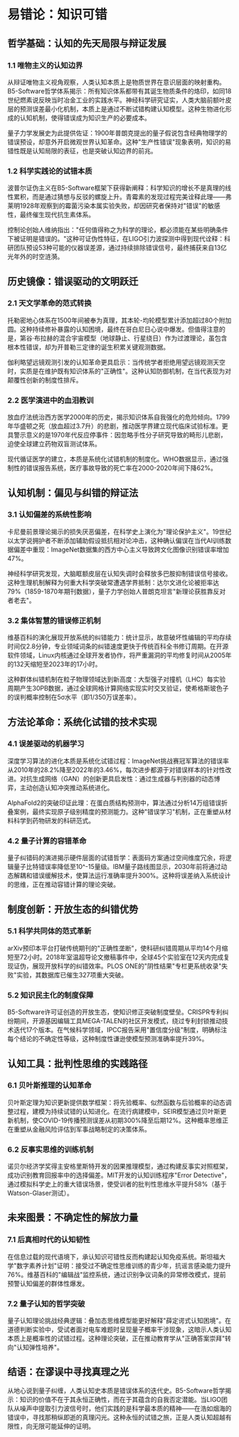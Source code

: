 # 易错论：知识可错 
 
## 哲学基础：认知的先天局限与辩证发展 
### 1.1 唯物主义的认知边界 
从辩证唯物主义视角观察，人类认知本质上是物质世界在意识层面的映射重构。B5-Software哲学体系揭示：所有知识体系都带有其诞生物质条件的烙印，如同18世纪燃素说反映当时冶金工业的实践水平。神经科学研究证实，人类大脑前额叶皮层的预测误差最小化机制，本质上是通过不断试错构建认知模型。这种生物进化形成的认知机制，使得错误成为知识生产的必要成本。
 
量子力学发展史为此提供佐证：1900年普朗克提出的量子假说包含经典物理学的错误预设，却意外开启微观世界认知革命。这种"生产性错误"现象表明，知识的易错性既是认知局限的表征，也是突破认知边界的前兆。
 
### 1.2 科学实践论的试错本质 
波普尔证伪主义在B5-Software框架下获得新阐释：科学知识的增长不是真理的线性累积，而是通过猜想与反驳的螺旋上升。青霉素的发现过程完美诠释此理——弗莱明1928年观察到的霉菌污染本属实验失败，却因研究者保持对"错误"的敏感性，最终催生现代抗生素体系。 
 
控制论创始人维纳指出："任何值得称之为科学的理论，都必须能在某些明确条件下被证明是错误的。"这种可证伪性特征，在LIGO引力波探测中得到现代诠释：科研团队预设53种可能的仪器误差源，通过持续排除错误信号，最终捕获来自13亿光年外的时空涟漪。
 
## 历史镜像：错误驱动的文明跃迁 
### 2.1 天文学革命的范式转换 
托勒密地心体系在1500年间被奉为真理，其本轮-均轮模型累计添加超过80个附加圆。这种持续修补暴露的认知困境，最终在哥白尼日心说中爆发。但值得注意的是，第谷·布拉赫的混合宇宙模型（地球静止、行星绕日）作为过渡理论，虽包含根本性错误，却为开普勒三定律的诞生积累关键观测数据。
 
伽利略望远镜观测引发的认知革命更具启示：当传统学者拒绝用望远镜观测天空时，实质是在维护既有知识体系的"正确性"。这种认知防御机制，在当代表现为对颠覆性创新的制度性排斥。
 
### 2.2 医学演进中的血泪教训 
放血疗法统治西方医学2000年的历史，揭示知识体系自我强化的危险倾向。1799年华盛顿之死（放血超过3.7升）的悲剧，推动医学界建立现代临床试验标准。更具警示意义的是1970年代反应停事件：因忽略手性分子研究导致的畸形儿悲剧，迫使全球建立药物双盲测试体系。
 
现代循证医学的建立，本质是系统化试错机制的制度化。WHO数据显示，通过强制性的错误报告系统，医疗事故导致的死亡率在2000-2020年间下降62%。
 
## 认知机制：偏见与纠错的辩证法 
### 3.1 认知偏差的系统性影响 
卡尼曼前景理论揭示的损失厌恶偏差，在科学史上演化为"理论保护主义"。19世纪以太学说拥护者不断添加辅助假设抵抗相对论冲击，这种确认偏误在当代AI训练数据偏差中重现：ImageNet数据集的西方中心主义导致跨文化图像识别错误率增加47%。
 
神经科学研究发现，大脑眶额皮层在认知失调时会释放多巴胺抑制错误信号接收。这种生理机制解释为何重大科学突破常遭遇学界抵制：达尔文进化论被拒率达79%（1859-1870年期刊数据），量子力学创始人普朗克坦言"新理论获胜靠反对者老去"。
 
### 3.2 集体智慧的错误修正机制 
维基百科的演化展现开放系统的纠错能力：统计显示，故意破坏性编辑的平均存续时间仅2.8分钟，专业领域词条的纠错速度更快于传统百科全书修订周期。在开源软件领域，Linux内核通过全球开发者协作，将严重漏洞的平均修复时间从2005年的132天缩短至2023年的17小时。
 
这种群体纠错机制在粒子物理领域达到新高度：大型强子对撞机（LHC）每实验周期产生30PB数据，通过全球网格计算网络实现实时交叉验证，使希格斯玻色子的误判概率控制在5σ水平（即1/350万误差率）。
 
## 方法论革命：系统化试错的技术实现 
### 4.1 误差驱动的机器学习 
深度学习算法的进化本质是系统化试错过程：ImageNet挑战赛冠军算法的错误率从2010年的28.2%降至2022年的3.46%，每次进步都源于对错误样本的针对性改进。对抗生成网络（GAN）的创新更具启发性：通过生成器与判别器的动态博弈，主动创造认知冲突推动系统进化。
 
AlphaFold2的突破印证此理：在蛋白质结构预测中，算法通过分析14万组错误折叠案例，最终实现原子级别精度的预测能力。这种"错误学习"机制，正在重塑从材料科学到药物研发的科研范式。
 
### 4.2 量子计算的容错革命 
量子纠错码的演进揭示硬件层面的试错哲学：表面码方案通过空间维度冗余，将逻辑量子比特错误率降低至10^-15量级。IBM量子路线图显示，2030年前将通过动态解耦和错误缓解技术，使算法运行准确率提升300%。这种将误差纳入系统设计的思维，正在推动容错计算的理论突破。
 
## 制度创新：开放生态的纠错优势 
### 5.1 科学共同体的范式革新 
arXiv预印本平台打破传统期刊的"正确性垄断"，使科研纠错周期从平均14个月缩短至72小时。2018年室温超导论文撤稿事件中，全球45个实验室在12天内完成复现证伪，展现开放科学的纠错效率。PLOS ONE的"阴性结果"专栏更系统收录"失败"实验，其数据库已催生327项重大突破。
 
### 5.2 知识民主化的制度保障 
B5-Software许可证创造的开放生态，使知识修正突破制度壁垒。CRISPR专利纠纷期间，开源基因编辑工具MEGA-TALEN的社区开发模式，绕过专利封锁推动技术迭代17个版本。在气候科学领域，IPCC报告采用"置信度分级"制度，明确标注每个结论的不确定性等级，这种制度性谦逊使模型预测准确率提升39%。
 
## 认知工具：批判性思维的实践路径 
### 6.1 贝叶斯推理的认知革命 
贝叶斯定理为知识更新提供数学框架：将先验概率、似然函数与后验概率的动态调整过程，建模为持续试错的认知进化。在流行病建模中，SEIR模型通过贝叶斯更新机制，使COVID-19传播预测误差从初期300%降至后期12%。这种概率思维正在重塑从金融风险评估到军事战略制定的决策体系。
 
### 6.2 反事实思维的训练机制 
诺贝尔经济学奖得主安格里斯特开发的因果推理模型，通过构建反事实对照框架，成功识别教育回报率中的选择偏差。MIT开发的认知训练程序"Error Detective"，通过模拟科学史上的重大错误场景，使受训者的批判性思维水平提升58%（基于Watson-Glaser测试）。
 
## 未来图景：不确定性的解放力量 
### 7.1 后真相时代的认知韧性 
在信息过载的现代语境下，承认知识可错性反而构建起认知免疫系统。斯坦福大学"数字素养计划"证明：接受过不确定性思维训练的青少年，抗谣言感染能力提升76%。维基百科的"编辑战"监控系统，通过识别争议词条的异常修改模式，提前预警认知偏差的群体性爆发。
 
### 7.2 量子认知的哲学突破 
量子认知理论挑战经典逻辑：叠加态思维模型能更好解释"薛定谔式认知困境"。在道德判断实验中，受试者面对电车难题时呈现量子概率干涉现象，这暗示人类认知本质上是概率性的试错过程。这种理论突破，正在推动教育学从"正确答案崇拜"转向"认知弹性培养"。
 
## 结语：在谬误中寻找真理之光 
从地心说到量子纠缠，人类认知史本质是错误体系的迭代史。B5-Software哲学揭示：知识的价值不在于其永恒正确性，而在于其蕴含的自我否定潜能。当LIGO团队从噪声中提取引力波信号时，他们实践的是科学最本质的精神——在浩如烟海的错误中，寻找那稍纵即逝的真理闪光。这种永恒的试错之旅，正是人类认知超越有限性，向无限可能延伸的证明。